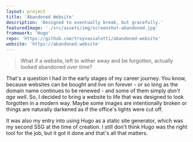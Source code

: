 ```yaml
---
layout: project
title: 'Abandoned Website'
description: 'Designed to eventually break, but gracefully.'
featuredImage: './src/assets/img/screenshot-abandoned.jpg'
framework: 'Hugo'
repo: 'https://github.com/troyvassalotti/abandoned-website'
website: 'https://abandoned.website'
---
```

> What if a website, left to wither away and be forgotten, actually looked abandoned over time?

That's a question I had in the early stages of my career journey. You know, because websites can be bought and live on forever - or so long as the domain name continues to be renewed - and some of them simply _don't age well_. So, I decided to bring a website to life that was designed to look forgotten in a modern way. Maybe some images are intentionally broken or things are naturally darkened as if the office's lights were cut off.

It was also my entry into using Hugo as a static site generator, which was my second SSG at the time of creation. I still don't think Hugo was the right tool for the job, but it got it done and that's all that matters.